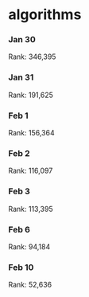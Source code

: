 # algorithms
### Jan 30
Rank: 346,395 
### Jan 31
Rank: 191,625 
### Feb 1
Rank: 156,364
### Feb 2
Rank: 116,097
### Feb 3
Rank: 113,395
### Feb 6
Rank: 94,184
### Feb 10
Rank: 52,636
